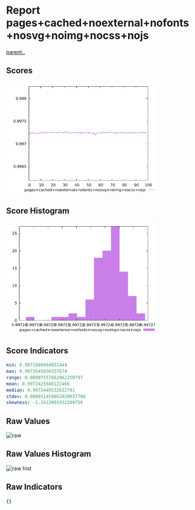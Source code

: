 # Report pages+cached+noexternal+nofonts+nosvg+noimg+nocss+nojs

[parent..](./..)  


## Scores

![score](./score.png)  

## Score Histogram

![hist](./hist.png)  

## Score Indicators

```yaml
min: 0.9971889864051449
max: 0.9972645650337674
range: 0.00007557862862250797
mean: 0.9972425688122466
median: 0.9972440532632781
stdev: 0.000011458682020037786
skewness: -1.3413001932289756

```

## Raw Values

![raw](./raw.png)  

## Raw Values Histogram

![raw hist](./raw_hist.png)  

## Raw Indicators

```yaml
{}

```

<style>
  img {
    max-width: 80%;
  }
</style>
      
